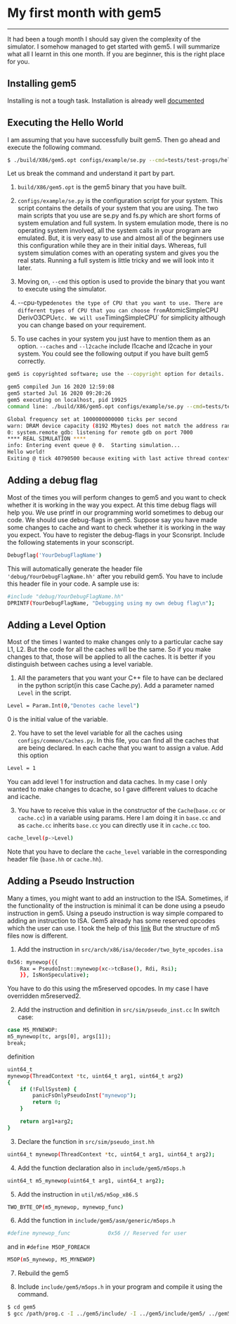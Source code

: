 # My first month with gem5
* * *
It had been a tough month I should say given the complexity of the simulator. I somehow managed to get started with gem5. I will summarize what all I learnt in this one month. If you are beginner, this is the right place for you.

## Installing gem5
Installing is not a tough task. Installation is already well [documented](https://www.gem5.org/documentation/learning_gem5/part1/building/)

## Executing the Hello World
I am assuming that you have successfully built gem5. Then go ahead and execute the following command.
```bash
$ ./build/X86/gem5.opt configs/example/se.py --cmd=tests/test-progs/hello/bin/x86/linux/hello --cpu-type=TimingSimpleCPU --caches --l2cache
```
Let us break the command and understand it part by part.

1. `build/X86/gem5.opt` is the gem5 binary that you have built.

2. `configs/example/se.py` is the configuration script for your system. This script contains the details of your system that you are using. The two main scripts that you use are se.py and fs.py which are short forms of system emulation and full system. In system emulation mode, there is no operating system involved, all the system calls in your program are emulated. But, it is very easy to use and almost all of the beginners use this configuration while they are in their initial days. Whereas, full system simulation comes with an operating system and gives you the real stats. Running a full system is little tricky and we will look into it later.

3. Moving on, `--cmd` this option is used to provide the binary that you want to execute using the simulator. 

4. --cpu-type` denotes the type of CPU that you want to use. There are different types of CPU that you can choose from `AtomicSimpleCPU` `DerivO3CPU` etc. We will use `TimingSimpleCPU` for simplicity although you can change based on your requirement.

5. To use caches in your system you just have to mention them as an option. `--caches` and `--l2cache` include l1cache and l2cache in your system. You could see the following output if you have built gem5 correctly.


```bash
gem5 is copyrighted software; use the --copyright option for details.

gem5 compiled Jun 16 2020 12:59:08
gem5 started Jul 16 2020 09:20:26
gem5 executing on localhost, pid 19925
command line: ./build/X86/gem5.opt configs/example/se.py --cmd=tests/test-progs/hello/bin/x86/linux/hello --cpu-type=TimingSimpleCPU --caches --l2cache

Global frequency set at 1000000000000 ticks per second
warn: DRAM device capacity (8192 Mbytes) does not match the address range assigned (512 Mbytes)
0: system.remote_gdb: listening for remote gdb on port 7000
**** REAL SIMULATION ****
info: Entering event queue @ 0.  Starting simulation...
Hello world!
Exiting @ tick 40790500 because exiting with last active thread context
``` 
## Adding a debug flag
Most of the times you will perform changes to gem5 and you want to check whether it is working in the way you expect. At this time debug flags will help you. We use printf in our programming world sometimes to debug our code. We should use debug-flags in gem5. Suppose say you have made some changes to cache and want to check whether it is working in the way you expect. You have to register the debug-flags in your Sconsript. Include the following statements in your sconscript.
```bash
Debugflag('YourDebugFlagName')
```
This will automatically generate the header file `'debug/YourDebugFlagName.hh'` after you rebuild gem5. You have to include this header file in your code. A sample use is:
```bash
#include "debug/YourDebugFlagName.hh"
DPRINTF(YourDebugFlagName, "Debugging using my own debug flag\n");
```
## Adding a Level Option
Most of the times I wanted to make changes only to a particular cache say L1, L2. But the code for all the caches will be the same. So if you make changes to that, those will be applied to all the caches. It is better if you distinguish between caches using a level variable.

1. All the parameters that you want your C++ file to have can be declared in the python script(in this case Cache.py). Add a parameter named `Level` in the script.
```bash
Level = Param.Int(0,"Denotes cache level")
```
0 is the initial value of the variable.

2. You have to set the level variable for all the caches using `configs/common/Caches.py`. In this file, you can find all the caches that are being declared. In each cache that you want to assign a value. Add this option
```bash
Level = 1
```
You can add level 1 for instruction and data caches. In my case I only wanted to make changes to dcache, so I gave different values to dcache and icache.

3. You have to receive this value in the constructor of the `Cache`(`base.cc` or `cache.cc`) in a variable using params. Here I am doing it in `base.cc` and as `cache.cc` inherits `base.cc` you can directly use it in `cache.cc` too.
```bash
cache_level(p->Level)
```
Note that you have to declare the `cache_level` variable in the corresponding header file (`base.hh` or `cache.hh`).

## Adding a Pseudo Instruction
Many a times, you might want to add an instruction to the ISA. Sometimes, if the functionality of the instruction is minimal it can be done using a pseudo instruction in gem5. Using a pseudo instruction is way simple compared to adding an instruction to ISA. Gem5 already has some reserved opcodes which the user can use. I took the help of this [link](http://gedare-csphd.blogspot.com/2013/02/add-pseudo-instruction-to-gem5.html) But the structure of m5 files now is different.

1. Add the instruction in `src/arch/x86/isa/decoder/two_byte_opcodes.isa` 
```bash
0x56: mynewop({{
    Rax = PseudoInst::mynewop(xc->tcBase(), Rdi, Rsi);
    }}, IsNonSpeculative);
```
You have to do this using the m5reserved opcodes. In my case I have overridden m5reserved2.

2. Add the instruction and definition in `src/sim/pseudo_inst.cc`
In switch case:
```bash
case M5_MYNEWOP:
m5_mynewop(tc, args[0], args[1]);
break;
```
definition

```bash
uint64_t
mynewop(ThreadContext *tc, uint64_t arg1, uint64_t arg2)
{
    if (!FullSystem) {
        panicFsOnlyPseudoInst("mynewop");
        return 0;
    }

    return arg1+arg2;
}
```

3. Declare the function in `src/sim/pseudo_inst.hh` 
```bash
uint64_t mynewop(ThreadContext *tc, uint64_t arg1, uint64_t arg2);
```

4. Add the function declaration also in `include/gem5/m5ops.h`
```bash
uint64_t m5_mynewop(uint64_t arg1, uint64_t arg2);
```

5. Add the instruction in `util/m5/m5op_x86.S`
```bash
TWO_BYTE_OP(m5_mynewop, mynewop_func)
```

6. Add the function in `include/gem5/asm/generic/m5ops.h`
```bash
#define mynewop_func            0x56 // Reserved for user
```
and in `#define M5OP_FOREACH`
```bash
M5OP(m5_mynewop, M5_MYNEWOP)
```
7. Rebuild the gem5

8. Include `include/gem5/m5ops.h` in your program and compile it using the command.
```bash
$ cd gem5
$ gcc /path/prog.c -I ../gem5/include/ -I ../gem5/include/gem5/ ../gem5/util/m5/m5op_x86.S -o prog
```



























